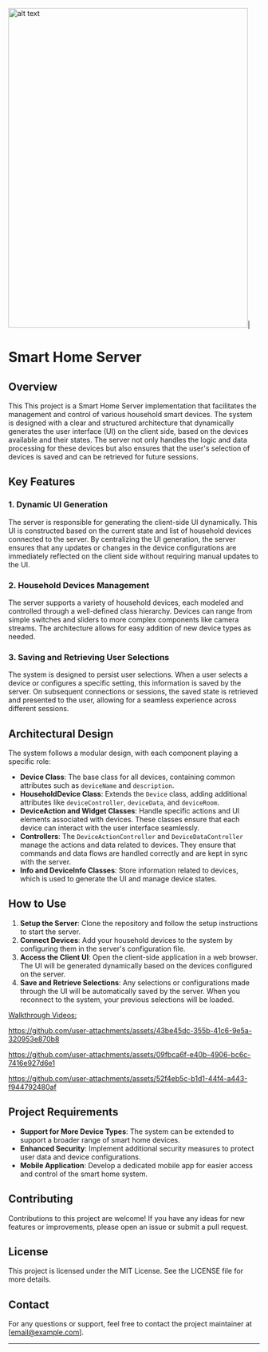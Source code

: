 <img src="https://github.com/user-attachments/assets/27c11120-34d4-4fed-8ef0-769a8c52b0fd" alt="alt text" width="480" height="640">|

# Smart Home Server

## Overview
This This project is a Smart Home Server implementation that facilitates the management and control of various household smart devices. The system is designed with a clear and structured architecture that dynamically generates the user interface (UI) on the client side, based on the devices available and their states. The server not only handles the logic and data processing for these devices but also ensures that the user's selection of devices is saved and can be retrieved for future sessions.

## Key Features

### 1. Dynamic UI Generation
The server is responsible for generating the client-side UI dynamically. This UI is constructed based on the current state and list of household devices connected to the server. By centralizing the UI generation, the server ensures that any updates or changes in the device configurations are immediately reflected on the client side without requiring manual updates to the UI.

### 2. Household Devices Management
The server supports a variety of household devices, each modeled and controlled through a well-defined class hierarchy. Devices can range from simple switches and sliders to more complex components like camera streams. The architecture allows for easy addition of new device types as needed.

### 3. Saving and Retrieving User Selections
The system is designed to persist user selections. When a user selects a device or configures a specific setting, this information is saved by the server. On subsequent connections or sessions, the saved state is retrieved and presented to the user, allowing for a seamless experience across different sessions.

## Architectural Design

The system follows a modular design, with each component playing a specific role:

- **Device Class**: The base class for all devices, containing common attributes such as `deviceName` and `description`.
- **HouseholdDevice Class**: Extends the `Device` class, adding additional attributes like `deviceController`, `deviceData`, and `deviceRoom`.
- **DeviceAction and Widget Classes**: Handle specific actions and UI elements associated with devices. These classes ensure that each device can interact with the user interface seamlessly.
- **Controllers**: The `DeviceActionController` and `DeviceDataController` manage the actions and data related to devices. They ensure that commands and data flows are handled correctly and are kept in sync with the server.
- **Info and DeviceInfo Classes**: Store information related to devices, which is used to generate the UI and manage device states.

## How to Use

1. **Setup the Server**: Clone the repository and follow the setup instructions to start the server.
2. **Connect Devices**: Add your household devices to the system by configuring them in the server's configuration file.
3. **Access the Client UI**: Open the client-side application in a web browser. The UI will be generated dynamically based on the devices configured on the server.
4. **Save and Retrieve Selections**: Any selections or configurations made through the UI will be automatically saved by the server. When you reconnect to the system, your previous selections will be loaded.

<u>Walkthrough Videos:</u>


https://github.com/user-attachments/assets/43be45dc-355b-41c6-9e5a-320953e870b8




https://github.com/user-attachments/assets/09fbca6f-e40b-4906-bc6c-7416e927d6e1





https://github.com/user-attachments/assets/52f4eb5c-b1d1-44f4-a443-f944792480af



## Project Requirements

- **Support for More Device Types**: The system can be extended to support a broader range of smart home devices.
- **Enhanced Security**: Implement additional security measures to protect user data and device configurations.
- **Mobile Application**: Develop a dedicated mobile app for easier access and control of the smart home system.

## Contributing

Contributions to this project are welcome! If you have any ideas for new features or improvements, please open an issue or submit a pull request.

## License

This project is licensed under the MIT License. See the LICENSE file for more details.

## Contact

For any questions or support, feel free to contact the project maintainer at [email@example.com].

---
